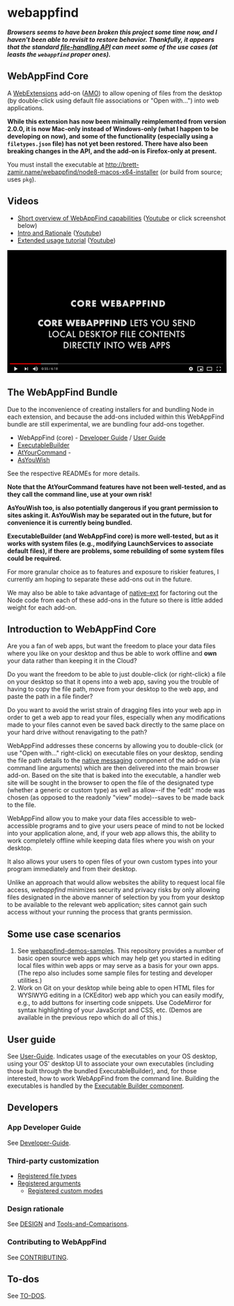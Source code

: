 # webappfind
<!-- TODO: Adapt the filetypes.json comments below after implementation -->

***Browsers seems to have been broken this project some time now, and I
haven't been able to revisit to restore behavior. Thankfully, it appears that
the standard [file-handling API](https://web.dev/file-handling/) can meet
some of the use cases (at leasts the `webappfind` proper ones).***

## WebAppFind Core

A [WebExtensions](https://developer.mozilla.org/en-US/Add-ons/WebExtensions)
add-on ([AMO](https://addons.mozilla.org/en-US/firefox/addon/webappfind/))
to allow opening of files from the desktop (by double-click using
default file associations or "Open with...") into web applications.

**While this extension has now been minimally reimplemented from version
2.0.0, it is now Mac-only instead of Windows-only (what I happen to be
developing on now), and some of the functionality (especially using
a `filetypes.json` file) has not yet been restored. There have also been
breaking changes in the API, and the add-on is Firefox-only at present.**

You must install the executable at <http://brett-zamir.name/webappfind/node8-macos-x64-installer>
(or build from source; uses `pkg`).

## Videos

- [Short overview of WebAppFind capabilities](http://brett-zamir.name/webappfind/WebAppFind%20Quick%20Overview.mp4) ([Youtube](https://www.youtube.com/watch?v=2ysSAPKhDwQ) or click screenshot below)
- [Intro and Rationale](http://brett-zamir.name/webappfind/WebAppFind-Intro-and-Rationale.mp4) ([Youtube](https://www.youtube.com/watch?v=nflwCasjnG0))
- [Extended usage tutorial](http://brett-zamir.name/webappfind/WebAppFind%20Usage.mp4) ([Youtube](https://www.youtube.com/watch?v=wuP25cguR6o))

[![Short overview of WebAppFind capabilities embedded](./screenshots/waf-overview-screenshot1.png)](https://www.youtube.com/watch?v=2ysSAPKhDwQ&feature=youtu.be)

## The WebAppFind Bundle

Due to the inconvenience of creating installers for and bundling Node in
each extension, and because the add-ons included within this WebAppFind bundle
are still experimental, we are bundling four add-ons together.

- WebAppFind (core) - [Developer Guide](Developer-Guide.md) / [User Guide](./docs/User-Guide.md)
- [ExecutableBuilder](./executable-builder/README.md)
- [AtYourCommand](./atyourcommand/README.md) -
- [AsYouWish](./README-AsYouWish.md)

See the respective READMEs for more details.

**Note that the AtYourCommand features have not been well-tested, and as they
call the command line, use at your own risk!**

**AsYouWish too, is also potentially dangerous if you grant permission to
sites asking it. AsYouWish may be separated out in the future, but for
convenience it is currently being bundled.**

**ExecutableBuilder (and WebAppFind core) is more well-tested, but as it
works with system files (e.g., modifying LaunchServices to associate default
files), if there are problems, some rebuilding of some system files could
be required.**

For more granular choice as to features and exposure to riskier features, I
currently am hoping to separate these add-ons out in the future.

We may also be able to take advantage of
[native-ext](https://github.com/NiklasGollenstede/native-ext) for
factoring out the Node code from each of these add-ons in the future
so there is little added weight for each add-on.

## Introduction to WebAppFind Core

Are you a fan of web apps, but want the freedom to place your data files
where you like on your desktop and thus be able to work offline and **own**
your data rather than keeping it in the Cloud?

Do you want the freedom to be able to just double-click (or right-click)
a file on your desktop so that it opens into a web app, saving you the
trouble of having to copy the file path, move from your desktop to the
web app, and paste the path in a file finder?

Do you want to avoid the wrist strain of dragging files into
your web app in order to get a web app to read your files, especially
when any modifications made to your files cannot even be saved back directly
to the same place on your hard drive without renavigating to the path?

WebAppFind addresses these concerns by allowing you to double-click (or
use "Open with..." right-click) on executable files on your
desktop, sending the file path details to the [native messaging](https://developer.mozilla.org/en-US/Add-ons/WebExtensions/Native_messaging)
component of the add-on (via command line arguments) which are then
delivered into the main browser add-on.<!--
Todo: Reenable if supporting `filetypes.json`
which, if no site is hard-coded
in the request, checks for an *optional* `filetypes.json` file within the
same directory as the right-clicked file to determine more precise
handling (the file extension will be used to determine the type otherwise).
Based on what is chosen/found and in the addon's preferences,
-->
Based on the site that is baked into the executable,
a handler web site will be sought in the browser to open the file of the
designated type (whether a generic or custom type) as well as allow--if
the "edit" mode was chosen (as opposed to the readonly "view" mode)--saves
to be made back to the file.

WebAppFind allow you to make your data files accessible to web-accessible
programs and to give your users peace of mind to not be locked
into your application alone, and, if your web app allows this, the
ability to work completely offline while keeping data files where you
wish on your desktop.

It also allows your users to open files of your own custom types into
your program immediately and from their desktop<!-- , and intelligently,
using whatever file extension you prefer, even if the file extension
is a generic one such as "json" or "js" while your own data file
follows a particular format or schema-->.

Unlike an approach that would allow websites the ability to request
local file access, *webappfind* minimizes security and privacy risks
by only allowing files designated in the above manner of selection by you from
your desktop to be available to the relevant web application; sites cannot
gain such access without your running the process that grants permission.

## Some use case scenarios

1. See [webappfind-demos-samples](https://github.com/brettz9/webappfind-demos-samples).
    This repository provides a number of basic open source web apps which may
    help get you started in editing local files within web apps or may serve
    as a basis for your own apps. (The repo also includes some sample files for
    testing and developer utilities.)
1. Work on Git on your desktop while being able to open HTML files for
    WYSIWYG editing in a (CKEditor) web app which you can easily modify, e.g.,
    to add buttons for inserting code snippets. Use CodeMirror
    for syntax highlighting of your JavaScript and CSS, etc. (Demos are
    available in the previous repo which do all of this.)

## User guide

See [User-Guide](./docs/User-Guide). Indicates usage of the executables on your
OS desktop, using your OS' desktop UI to associate your own executables (including
those built through the bundled ExecutableBuilder), and, for those interested,
how to work WebAppFind from the command line. Building the executables is
handled by the [Executable Builder component](executable-builder/README.md).

## Developers

### App Developer Guide

See [Developer-Guide](./docs/Developer-Guide.md).<!-- Includes information on the
`filestypes.json` file format.-->

### Third-party customization

- [Registered file types](./docs/Registered-file-types.md)
- [Registered arguments](./docs/Registered-arguments.md)
    - [Registered custom modes](./docs/Registered-custom-modes.md)

### Design rationale

See [DESIGN](./docs/DESIGN.md) and [Tools-and-Comparisons](./docs/Tools-and-Comparisons).

### Contributing to WebAppFind

See [CONTRIBUTING](./docs/CONTRIBUTING.md).

## To-dos

See [TO-DOS](./docs/TO-DOS.md).
